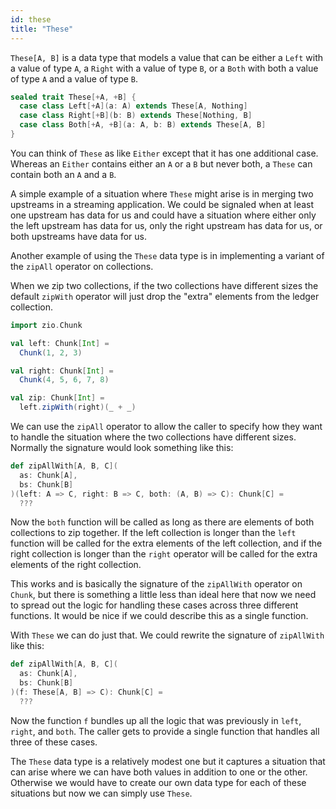 ```yaml
---
id: these
title: "These"
---
```


`These[A, B]` is a data type that models a value that can be either a `Left` with a value of type `A`, a `Right` with a value of type `B`, or a `Both` with both a value of type `A` and a value of type `B`.

```scala mdoc
sealed trait These[+A, +B] {
  case class Left[+A](a: A) extends These[A, Nothing]
  case class Right[+B](b: B) extends These[Nothing, B]
  case class Both[+A, +B](a: A, b: B) extends These[A, B]
}
```

You can think of `These` as like `Either` except that it has one additional case. Whereas an `Either` contains either an `A` or a `B` but never both, a `These` can contain both an `A` and a `B`.

A simple example of a situation where `These` might arise is in merging two upstreams in a streaming application. We could be signaled when at least one upstream has data for us and could have a situation where either only the left upstream has data for us, only the right upstream has data for us, or both upstreams have data for us.

Another example of using the `These` data type is in implementing a variant of the `zipAll` operator on collections.

When we zip two collections, if the two collections have different sizes the default `zipWith` operator will just drop the "extra" elements from the ledger collection.

```scala mdoc
import zio.Chunk

val left: Chunk[Int] =
  Chunk(1, 2, 3)

val right: Chunk[Int] =
  Chunk(4, 5, 6, 7, 8)

val zip: Chunk[Int] =
  left.zipWith(right)(_ + _)
```

We can use the `zipAll` operator to allow the caller to specify how they want to handle the situation where the two collections have different sizes. Normally the signature would look something like this:

```scala mdoc
def zipAllWith[A, B, C](
  as: Chunk[A],
  bs: Chunk[B]
)(left: A => C, right: B => C, both: (A, B) => C): Chunk[C] =
  ???
```

Now the `both` function will be called as long as there are elements of both collections to zip together. If the left collection is longer than the `left` function will be called for the extra elements of the left collection, and if the right collection is longer than the `right` operator will be called for the extra elements of the right collection.

This works and is basically the signature of the `zipAllWith` operator on `Chunk`, but there is something a little less than ideal here that now we need to spread out the logic for handling these cases across three different functions. It would be nice if we could describe this as a single function.

With `These` we can do just that. We could rewrite the signature of `zipAllWith` like this:

```scala mdoc
def zipAllWith[A, B, C](
  as: Chunk[A],
  bs: Chunk[B]
)(f: These[A, B] => C): Chunk[C] =
  ???
```

Now the function `f` bundles up all the logic that was previously in `left`, `right`, and `both`. The caller gets to provide a single function that handles all three of these cases.

The `These` data type is a relatively modest one but it captures a situation that can arise where we can have both values in addition to one or the other. Otherwise we would have to create our own data type for each of these situations but now we can simply use `These`.
